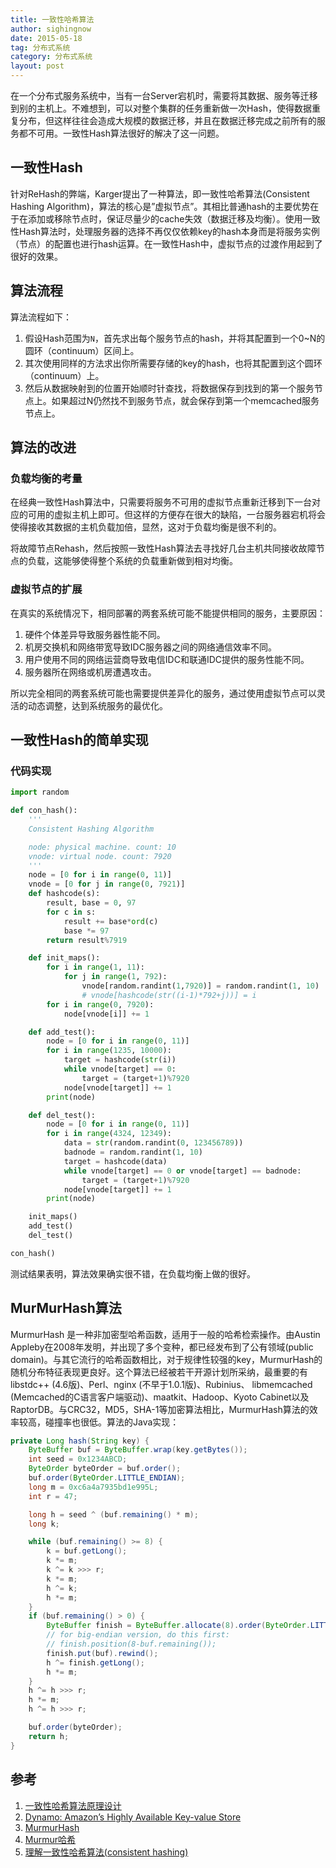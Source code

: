 ```yaml
---
title: 一致性哈希算法
author: sighingnow
date: 2015-05-18
tag: 分布式系统
category: 分布式系统
layout: post
---
```


在一个分布式服务系统中，当有一台Server宕机时，需要将其数据、服务等迁移到别的主机上。不难想到，可以对整个集群的任务重新做一次Hash，使得数据重复分布，但这样往往会造成大规模的数据迁移，并且在数据迁移完成之前所有的服务都不可用。一致性Hash算法很好的解决了这一问题。

<!--more-->

一致性Hash
-----------

针对ReHash的弊端，Karger提出了一种算法，即一致性哈希算法(Consistent Hashing Algorithm)，算法的核心是”虚拟节点”。其相比普通hash的主要优势在于在添加或移除节点时，保证尽量少的cache失效（数据迁移及均衡）。使用一致性Hash算法时，处理服务器的选择不再仅仅依赖key的hash本身而是将服务实例（节点）的配置也进行hash运算。在一致性Hash中，虚拟节点的过渡作用起到了很好的效果。

算法流程
--------

算法流程如下：

1. 假设Hash范围为`N`，首先求出每个服务节点的hash，并将其配置到一个0~N的圆环（continuum）区间上。
2. 其次使用同样的方法求出你所需要存储的key的hash，也将其配置到这个圆环（continuum）上。
3. 然后从数据映射到的位置开始顺时针查找，将数据保存到找到的第一个服务节点上。如果超过N仍然找不到服务节点，就会保存到第一个memcached服务节点上。

算法的改进
----------

### 负载均衡的考量

在经典一致性Hash算法中，只需要将服务不可用的虚拟节点重新迁移到下一台对应的可用的虚拟主机上即可。但这样的方便存在很大的缺陷，一台服务器宕机将会使得接收其数据的主机负载加倍，显然，这对于负载均衡是很不利的。

将故障节点Rehash，然后按照一致性Hash算法去寻找好几台主机共同接收故障节点的负载，这能够使得整个系统的负载重新做到相对均衡。

### 虚拟节点的扩展

在真实的系统情况下，相同部署的两套系统可能不能提供相同的服务，主要原因：

1. 硬件个体差异导致服务器性能不同。
2. 机房交换机和网络带宽导致IDC服务器之间的网络通信效率不同。
3. 用户使用不同的网络运营商导致电信IDC和联通IDC提供的服务性能不同。
4. 服务器所在网络或机房遭遇攻击。

所以完全相同的两套系统可能也需要提供差异化的服务，通过使用虚拟节点可以灵活的动态调整，达到系统服务的最优化。

一致性Hash的简单实现
--------------------

### 代码实现

~~~python
import random

def con_hash():
    '''
    Consistent Hashing Algorithm

    node: physical machine. count: 10
    vnode: virtual node. count: 7920
    '''
    node = [0 for i in range(0, 11)]
    vnode = [0 for j in range(0, 7921)]
    def hashcode(s):
        result, base = 0, 97
        for c in s:
            result += base*ord(c)
            base *= 97
        return result%7919

    def init_maps():
        for i in range(1, 11):
            for j in range(1, 792):
                vnode[random.randint(1,7920)] = random.randint(1, 10)
                # vnode[hashcode(str((i-1)*792+j))] = i
        for i in range(0, 7920):
            node[vnode[i]] += 1

    def add_test():
        node = [0 for i in range(0, 11)]
        for i in range(1235, 10000):
            target = hashcode(str(i))
            while vnode[target] == 0:
                target = (target+1)%7920
            node[vnode[target]] += 1
        print(node)

    def del_test():
        node = [0 for i in range(0, 11)]
        for i in range(4324, 12349):
            data = str(random.randint(0, 123456789))
            badnode = random.randint(1, 10)
            target = hashcode(data)
            while vnode[target] == 0 or vnode[target] == badnode:
                target = (target+1)%7920
            node[vnode[target]] += 1
        print(node)

    init_maps()
    add_test()
    del_test()

con_hash()
~~~

测试结果表明，算法效果确实很不错，在负载均衡上做的很好。

MurMurHash算法
---------------

MurmurHash 是一种非加密型哈希函数，适用于一般的哈希检索操作。由Austin
Appleby在2008年发明，并出现了多个变种，都已经发布到了公有领域(public
domain)。与其它流行的哈希函数相比，对于规律性较强的key，MurmurHash的随机分布特征表现更良好。这个算法已经被若干开源计划所采纳，最重要的有libstdc++
(4.6版)、Perl、nginx (不早于1.0.1版)、Rubinius、 libmemcached
(Memcached的C语言客户端驱动)、maatkit、Hadoop、Kyoto
Cabinet以及RaptorDB。与CRC32，MD5，SHA-1等加密算法相比，MurmurHash算法的效率较高，碰撞率也很低。算法的Java实现：

~~~java
private Long hash(String key) {
    ByteBuffer buf = ByteBuffer.wrap(key.getBytes());
    int seed = 0x1234ABCD;
    ByteOrder byteOrder = buf.order();
    buf.order(ByteOrder.LITTLE_ENDIAN);
    long m = 0xc6a4a7935bd1e995L;
    int r = 47;

    long h = seed ^ (buf.remaining() * m);
    long k;

    while (buf.remaining() >= 8) {
        k = buf.getLong();
        k *= m;
        k ^= k >>> r;
        k *= m;
        h ^= k;
        h *= m;
    }
    if (buf.remaining() > 0) {
        ByteBuffer finish = ByteBuffer.allocate(8).order(ByteOrder.LITTLE_ENDIAN);
        // for big-endian version, do this first:
        // finish.position(8-buf.remaining());
        finish.put(buf).rewind();
        h ^= finish.getLong();
        h *= m;
    }
    h ^= h >>> r;
    h *= m;
    h ^= h >>> r;

    buf.order(byteOrder);
    return h;
}
~~~

参考
----

1. [一致性哈希算法原理设计](http://blog.jobbole.com/80334/)
2. [Dynamo: Amazon’s Highly Available Key-value Store](http://www.allthingsdistributed.com/files/amazon-dynamo-sosp2007.pdf)
3. [MurmurHash](https://sites.google.com/site/murmurhash/)
4. [Murmur哈希](http://zh.wikipedia.org/wiki/Murmur%E5%93%88%E5%B8%8C)
5. [理解一致性哈希算法(consistent hashing)](http://blog.csdn.net/cywosp/article/details/23397179)

